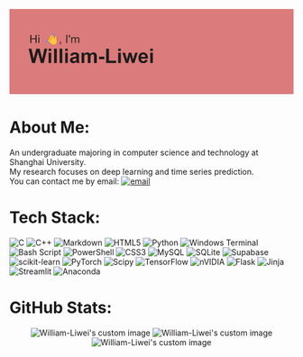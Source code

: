 ![image](header.png)
# About Me:
An undergraduate majoring in computer science and technology at Shanghai University. <br>My research focuses on deep learning and time series prediction. <br>
You can contact me by email: [![email](https://img.shields.io/badge/Email-D14836?logo=gmail&logoColor=white)](mailto:liwei008009@163.com) 

# Tech Stack:
![C](https://img.shields.io/badge/c-%2300599C.svg?style=flat&logo=c&logoColor=white) ![C++](https://img.shields.io/badge/c++-%2300599C.svg?style=flat&logo=c%2B%2B&logoColor=white) ![Markdown](https://img.shields.io/badge/markdown-%23000000.svg?style=flat&logo=markdown&logoColor=white) ![HTML5](https://img.shields.io/badge/html5-%23E34F26.svg?style=flat&logo=html5&logoColor=white) ![Python](https://img.shields.io/badge/python-3670A0?style=flat&logo=python&logoColor=ffdd54) ![Windows Terminal](https://img.shields.io/badge/Windows%20Terminal-%234D4D4D.svg?style=flat&logo=windows-terminal&logoColor=white) ![Bash Script](https://img.shields.io/badge/bash_script-%23121011.svg?style=flat&logo=gnu-bash&logoColor=white) ![PowerShell](https://img.shields.io/badge/PowerShell-%235391FE.svg?style=flat&logo=powershell&logoColor=white) ![CSS3](https://img.shields.io/badge/css3-%231572B6.svg?style=flat&logo=css3&logoColor=white) ![MySQL](https://img.shields.io/badge/mysql-4479A1.svg?style=flat&logo=mysql&logoColor=white) ![SQLite](https://img.shields.io/badge/sqlite-%2307405e.svg?style=flat&logo=sqlite&logoColor=white) ![Supabase](https://img.shields.io/badge/Supabase-3ECF8E?style=flat&logo=supabase&logoColor=white) ![scikit-learn](https://img.shields.io/badge/scikit--learn-%23F7931E.svg?style=flat&logo=scikit-learn&logoColor=white) ![PyTorch](https://img.shields.io/badge/PyTorch-%23EE4C2C.svg?style=flat&logo=PyTorch&logoColor=white) ![Scipy](https://img.shields.io/badge/SciPy-%230C55A5.svg?style=flat&logo=scipy&logoColor=%white) ![TensorFlow](https://img.shields.io/badge/TensorFlow-%23FF6F00.svg?style=flat&logo=TensorFlow&logoColor=white) ![nVIDIA](https://img.shields.io/badge/cuda-000000.svg?style=flat&logo=nVIDIA&logoColor=green) ![Flask](https://img.shields.io/badge/flask-%23000.svg?style=flat&logo=flask&logoColor=white) ![Jinja](https://img.shields.io/badge/jinja-white.svg?style=flat&logo=jinja&logoColor=black) ![Streamlit](https://img.shields.io/badge/Streamlit-%23FE4B4B.svg?style=flat&logo=streamlit&logoColor=white) ![Anaconda](https://img.shields.io/badge/Anaconda-%2344A833.svg?style=flat&logo=anaconda&logoColor=white)
# GitHub Stats:
<p align="center">
  <img src="https://github-readme-stats.vercel.app/api?username=William-Liwei&theme=dark&hide_border=false&include_all_commits=false&count_private=false" alt="William-Liwei's custom image"/>
  <img src="https://nirzak-streak-stats.vercel.app/?user=William-Liwei&theme=dark&hide_border=false" alt="William-Liwei's custom image"/>
  <img src="https://github-contributor-stats.vercel.app/api?username=William-Liwei&limit=5&theme=tokyonight&combine_all_yearly_contributions=true" alt="William-Liwei's custom image"/>
</p>


<!-- Proudly created with GPRM ( https://gprm.itsvg.in ) -->
